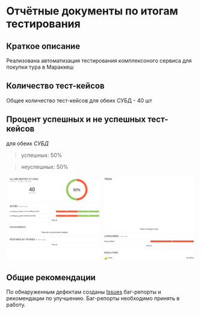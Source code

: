 # Отчётные документы по итогам тестирования

## Краткое описание

Реализована автоматизация тестирования комплексоного сервиса для покупки тура в Мараккеш

## Количество тест-кейсов

Общее количество тест-кейсов для обеих СУБД - 40 шт

## Процент успешных и не успешных тест-кейсов

для обеих *СУБД*
> успешных: 50%

> неуспешных: 50%


![img_2.png](img/img.png)

## Общие рекомендации

По обнаруженным дефектам
созданы [Issues](https://github.com/Nadezhda-VP/Diploma-project-in-the-profession-of-Tester-/issues) баг-репорты и
рекомендации по улучшению. Баг-репорты необходимо принять в работу.